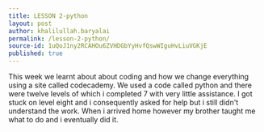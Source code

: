 ```yaml
---
title: LESSON 2-python
layout: post
author: khalilullah.baryalai
permalink: /lesson-2-python/
source-id: 1uQoJ1ny2RCAHOu6ZVHDGbYyHvfQswWIguHvLiuVGKjE
published: true
---
```

This week we learnt about about coding and how we change everything using a site called codecademy. We used a code called python and there were twelve levels of which i completed 7 with very little assistance. I got stuck on level eight and i consequently asked for help but i still didn't understand the work. When i arrived home however my brother taught me what to do and i eventually did it.

